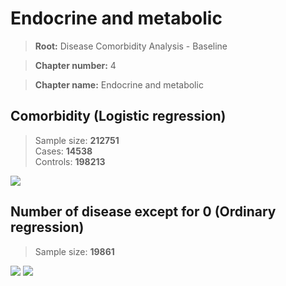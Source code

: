 # Endocrine and metabolic
    
> **Root:** Disease Comorbidity Analysis - Baseline

> **Chapter number:** 4  

> **Chapter name:** Endocrine and metabolic  

## Comorbidity (Logistic regression)
> Sample size: **212751**  
> Cases: **14538**  
> Controls: **198213**
<img src="/Chapter/Figures/Baseline/LG/Chapter_4.png"/>
<CsvTable src="/Chapter_Data/Baseline/LG/LG_Chapter_4.csv" label="🔍 View full results" />

## Number of disease except for 0 (Ordinary regression)
> Sample size: **19861**
<img src="/Chapter/Figures/Baseline/Histogram/Chapter_4_ba.png"/>
<CsvTableNumb src="/Chapter_Data/Baseline/Histogram/Chapter_4_ba.csv" label="🔍 View full results" />
        
<img src="/Chapter/Figures/Baseline/ORD/Chapter_4.png"/>
<CsvTable src="/Chapter_Data/Baseline/ORD/ORD_Chapter_4.csv" label="🔍 View full results" />
